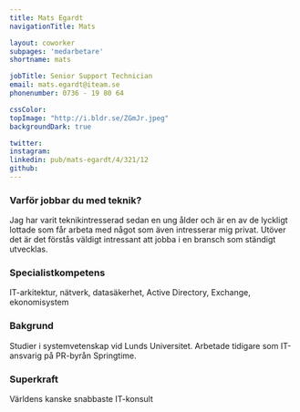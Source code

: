 ```yaml
---
title: Mats Egardt
navigationTitle: Mats

layout: coworker
subpages: 'medarbetare'
shortname: mats

jobTitle: Senior Support Technician
email: mats.egardt@iteam.se
phonenumber: 0736 - 19 80 64

cssColor:
topImage: "http://i.bldr.se/ZGmJr.jpeg"
backgroundDark: true

twitter:
instagram:
linkedin: pub/mats-egardt/4/321/12
github:
---
```


### Varför jobbar du med teknik?
Jag har varit teknikintresserad sedan en ung ålder och är en av de lyckligt lottade som får arbeta med något som även intresserar mig privat. Utöver det är det förstås väldigt intressant att jobba i en bransch som ständigt utvecklas.

### Specialistkompetens
IT-arkitektur, nätverk, datasäkerhet, Active Directory, Exchange, ekonomisystem

### Bakgrund
Studier i systemvetenskap vid Lunds Universitet. Arbetade tidigare som IT-ansvarig på PR-byrån Springtime.

### Superkraft
Världens kanske snabbaste IT-konsult